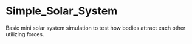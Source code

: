 # Simple_Solar_System
Basic mini solar system simulation to test how bodies attract each other utilizing forces.
